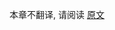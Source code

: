 [//]: # (title: Kotlin 2.0 兼容性指南)

本章不翻译, 请阅读 [原文](https://kotlinlang.org/docs/compatibility-guide-20.html)
